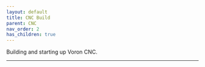 ```yaml
---
layout: default
title: CNC Build
parent: CNC
nav_order: 2
has_children: true
---
```


Building and starting up Voron CNC.

---

